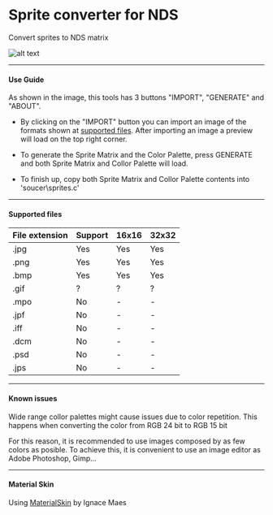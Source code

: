 Sprite converter for NDS
===

Convert sprites to NDS matrix


![alt text](https://raw.githubusercontent.com/Asiern/SpriteNDS/master/SpriteNDS.png)

---

#### Use Guide

As shown in the image, this tools has 3 buttons "IMPORT", "GENERATE" and "ABOUT".

- By clicking on the "IMPORT" button you can import an image of the formats shown at [supported files](https://github.com/Asiern/SpriteNDS#supported-files). After importing an image a preview will load on the top right corner.

- To generate the Sprite Matrix and the Color Palette, press GENERATE and both Sprite Matrix and Collor Palette will load.

- To finish up, copy both Sprite Matrix and Collor Palette contents into 'soucer\sprites.c'

---

#### Supported files
| File extension | Support | 16x16 | 32x32 |
|----------------|---------|-------|-------|
| .jpg           | Yes     | Yes   | Yes   |
| .png           | Yes     | Yes   | Yes   |
| .bmp           | Yes     | Yes   | Yes   |
| .gif           |   ?     |   ?   |   ?   |
| .mpo           | No      |   -   |   -   |
| .jpf           | No      |   -   |   -   |
| .iff           | No      |   -   |   -   |
| .dcm           | No      |   -   |   -   |
| .psd           | No      |   -   |   -   |
| .jps           | No      |   -   |   -   |


---

#### Known issues

Wide range collor palettes might cause issues due to color repetition. This happens when converting the color from RGB 24 bit to RGB 15 bit

For this reason, it is recommended to use images composed by as few colors as posible.
To achieve this, it is convenient to use an image editor as Adobe Photoshop, Gimp...

---

#### Material Skin

Using [MaterialSkin](https://github.com/IgnaceMaes/MaterialSkin) by Ignace Maes


